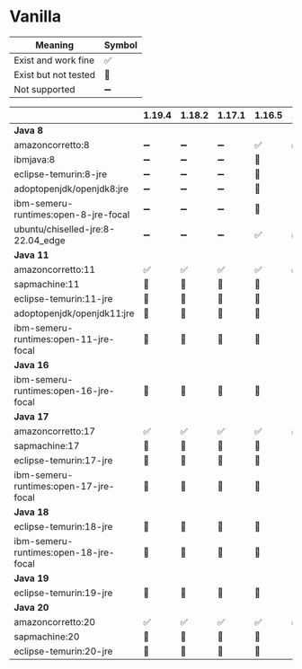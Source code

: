 
# Vanilla

| Meaning              | Symbol              |
|----------------------|---------------------|
| Exist and work fine  | :white_check_mark:  |
| Exist but not tested | :large_blue_circle: |
| Not supported        | :heavy_minus_sign:  |




|                                       | 1.19.4              | 1.18.2              | 1.17.1              | 1.16.5              | 1.15.2              | 1.14.4              |
|---------------------------------------|---------------------|---------------------|---------------------|---------------------|---------------------|---------------------|
| **Java 8**                            |                     |                     |                     |                     |                     |                     |    
| amazoncorretto:8                      | :heavy_minus_sign:  | :heavy_minus_sign:  | :heavy_minus_sign:  | :white_check_mark:  | :white_check_mark:  | :white_check_mark:  |
| ibmjava:8                             | :heavy_minus_sign:  | :heavy_minus_sign:  | :heavy_minus_sign:  | :large_blue_circle: | :large_blue_circle: | :large_blue_circle: |
| eclipse-temurin:8-jre                 | :heavy_minus_sign:  | :heavy_minus_sign:  | :heavy_minus_sign:  | :large_blue_circle: | :large_blue_circle: | :large_blue_circle: |    
| adoptopenjdk/openjdk8:jre             | :heavy_minus_sign:  | :heavy_minus_sign:  | :heavy_minus_sign:  | :large_blue_circle: | :large_blue_circle: | :large_blue_circle: |    
| ibm-semeru-runtimes:open-8-jre-focal  | :heavy_minus_sign:  | :heavy_minus_sign:  | :heavy_minus_sign:  | :large_blue_circle: | :large_blue_circle: | :large_blue_circle: |    
| ubuntu/chiselled-jre:8-22.04_edge     | :heavy_minus_sign:  | :heavy_minus_sign:  | :heavy_minus_sign:  | :white_check_mark:  | :white_check_mark:  | :white_check_mark:  |    
| **Java 11**                           |                     |                     |                     |                     |                     |                     |    
| amazoncorretto:11                     | :white_check_mark:  | :white_check_mark:  | :white_check_mark:  | :white_check_mark:  | :white_check_mark:  | :white_check_mark:  |    
| sapmachine:11                         | :large_blue_circle: | :large_blue_circle: | :large_blue_circle: | :large_blue_circle: | :large_blue_circle: | :large_blue_circle: |    
| eclipse-temurin:11-jre                | :large_blue_circle: | :large_blue_circle: | :large_blue_circle: | :large_blue_circle: | :large_blue_circle: | :large_blue_circle: |    
| adoptopenjdk/openjdk11:jre            | :large_blue_circle: | :large_blue_circle: | :large_blue_circle: | :large_blue_circle: | :large_blue_circle: | :large_blue_circle: |    
| ibm-semeru-runtimes:open-11-jre-focal | :large_blue_circle: | :large_blue_circle: | :large_blue_circle: | :large_blue_circle: | :large_blue_circle: | :large_blue_circle: |    
| **Java 16**                           |                     |                     |                     |                     |                     |                     |    
| ibm-semeru-runtimes:open-16-jre-focal | :large_blue_circle: | :large_blue_circle: | :large_blue_circle: | :large_blue_circle: | :large_blue_circle: | :large_blue_circle: |    
| **Java 17**                           |                     |                     |                     |                     |                     |                     |    
| amazoncorretto:17                     | :white_check_mark:  | :white_check_mark:  | :white_check_mark:  | :white_check_mark:  | :white_check_mark:  | :white_check_mark:  |    
| sapmachine:17                         | :large_blue_circle: | :large_blue_circle: | :large_blue_circle: | :large_blue_circle: | :large_blue_circle: | :large_blue_circle: |    
| eclipse-temurin:17-jre                | :large_blue_circle: | :large_blue_circle: | :large_blue_circle: | :large_blue_circle: | :large_blue_circle: | :large_blue_circle: |    
| ibm-semeru-runtimes:open-17-jre-focal | :large_blue_circle: | :large_blue_circle: | :large_blue_circle: | :large_blue_circle: | :large_blue_circle: | :large_blue_circle: |    
| **Java 18**                           |                     |                     |                     |                     |                     |                     |    
| eclipse-temurin:18-jre                | :large_blue_circle: | :large_blue_circle: | :large_blue_circle: | :large_blue_circle: | :large_blue_circle: | :large_blue_circle: |    
| ibm-semeru-runtimes:open-18-jre-focal | :large_blue_circle: | :large_blue_circle: | :large_blue_circle: | :large_blue_circle: | :large_blue_circle: | :large_blue_circle: |    
| **Java 19**                           |                     |                     |                     |                     |                     |                     |    
| eclipse-temurin:19-jre                | :large_blue_circle: | :large_blue_circle: | :large_blue_circle: | :large_blue_circle: | :large_blue_circle: | :large_blue_circle: |    
| **Java 20**                           |                     |                     |                     |                     |                     |                     |    
| amazoncorretto:20                     | :white_check_mark:  | :white_check_mark:  | :white_check_mark:  | :white_check_mark:  | :white_check_mark:  | :white_check_mark:  |  
| sapmachine:20                         | :large_blue_circle: | :large_blue_circle: | :large_blue_circle: | :large_blue_circle: | :large_blue_circle: | :large_blue_circle: |  
| eclipse-temurin:20-jre                | :large_blue_circle: | :large_blue_circle: | :large_blue_circle: | :large_blue_circle: | :large_blue_circle: | :large_blue_circle: | 